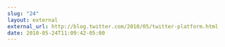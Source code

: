 ```yaml
---
slug: "24"
layout: external
external_url: http://blog.twitter.com/2010/05/twitter-platform.html
date: 2010-05-24T11:09:42-05:00
---
```

